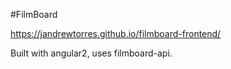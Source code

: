 #FilmBoard

https://jandrewtorres.github.io/filmboard-frontend/

Built with angular2, uses filmboard-api.
